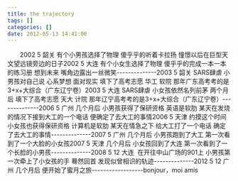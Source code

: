 ```yaml
---
title: the trajectory
tags: []
categories: []
date: 2012-05-13 14:41:00 
---
```



&emsp;&emsp;2002 5 韶关 有个小男孩选择了物理 傻乎乎的听着卡拉扬 憧憬以后在巨型天文望远镜旁边的日子2002 5 大连 有个小女生选择了物理 傻乎乎的完成一本一本的练习册 想到未来 嘴角边露出一丝微笑--------------2003 5 韶关 SARS肆虐 小男孩对自己说 心系梦想 面对现实 填下了高考志愿 华工 软院 那年广东高考考的是3+x+大综合（广东辽宁卷）2003 5 大连 SARS肆虐 小女孩依然名列前茅 两个月后 填下了高考志愿 天大 计院 那年辽宁高考考的是3+x+大综合（广东辽宁卷）--------------2006 5 广州 几个月后 小男孩获得了保研资格 英语是软肋 某天在发烧的情况下接到大工的一个电话 便确定了去大工的事情2006 5 天津 约摸这个时间 小女孩也获得保研资格 计算机是软肋 某天在情急之下 给大工打了一个电话 确定了去大工的事情--------------2007 5 广州 几个月后 小男孩跑到了大工 第一次看到了一个大脸的小女孩2007 5 天津 几个月后 小女孩回到了大连 第一次看到了一个长脸的小男孩--------------2008 5 12 大连  在开往中山广场的901上 小男孩第一次牵上了小女孩的手 蓦然回首 发现似曾相识的轨迹--------------2012 5 12 广州 几个月后 便开始了蜜月之旅------------------bonjour，moi amis